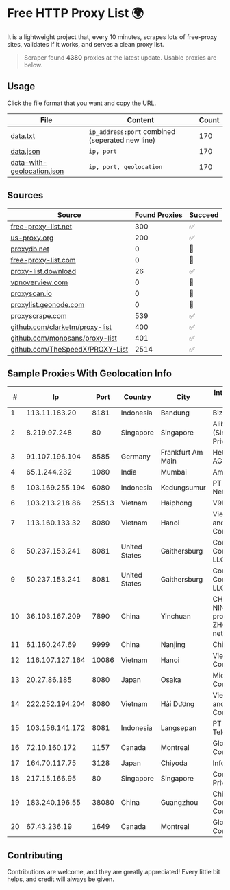 
# Free HTTP Proxy List 🌍

It is a lightweight project that, every 10 minutes, scrapes lots of free-proxy sites, validates if it works, and serves a clean proxy list.


> Scraper found **4380** proxies at the latest update. Usable proxies are below.

## Usage

Click the file format that you want and copy the URL.


|File|Content|Count|
|----|-------|-----|
|[data.txt](https://raw.githubusercontent.com/themiralay/Proxy-List-World/master/data.txt)|`ip_address:port` combined (seperated new line)|170|
|[data.json](https://raw.githubusercontent.com/themiralay/Proxy-List-World/master/data.json)|`ip, port`|170|
|[data-with-geolocation.json](https://raw.githubusercontent.com/themiralay/Proxy-List-World/master/data-with-geolocation.json)|`ip, port, geolocation`|170|

## Sources

|Source|Found Proxies|Succeed|
|------|-------------|-------|
|[free-proxy-list.net](https://free-proxy-list.net)|300|✅|
|[us-proxy.org](https://www.us-proxy.org)|200|✅|
|[proxydb.net](http://proxydb.net)|0|🚫|
|[free-proxy-list.com](https://free-proxy-list.com/?page=&port=&type%5B%5D=http&type%5B%5D=https&up_time=0&search=Search)|0|🚫|
|[proxy-list.download](https://www.proxy-list.download/HTTP)|26|✅|
|[vpnoverview.com](https://vpnoverview.com/privacy/anonymous-browsing/free-proxy-servers)|0|🚫|
|[proxyscan.io](https://www.proxyscan.io)|0|🚫|
|[proxylist.geonode.com](https://proxylist.geonode.com/api/proxy-list?limit=300&page=1&sort_by=lastChecked&sort_type=desc&protocols=http,https)|0|🚫|
|[proxyscrape.com](https://api.proxyscrape.com/v2/?request=displayproxies&protocol=http&timeout=10000&country=all&ssl=all&anonymity=all)|539|✅|
|[github.com/clarketm/proxy-list](https://raw.githubusercontent.com/clarketm/proxy-list/master/proxy-list-raw.txt)|400|✅|
|[github.com/monosans/proxy-list](https://raw.githubusercontent.com/monosans/proxy-list/main/proxies/http.txt)|401|✅|
|[github.com/TheSpeedX/PROXY-List](https://raw.githubusercontent.com/TheSpeedX/PROXY-List/master/http.txt)|2514|✅|


## Sample Proxies With Geolocation Info

|#|Ip|Port|Country|City|Internet Service Provider|
|-|--|----|-------|----|-------------------------|
|1|113.11.183.20|8181|Indonesia|Bandung|Biznet Networks|
|2|8.219.97.248|80|Singapore|Singapore|Alibaba Cloud (Singapore) Private Limited|
|3|91.107.196.104|8585|Germany|Frankfurt Am Main|Hetzner Online AG|
|4|65.1.244.232|1080|India|Mumbai|Amazon.com|
|5|103.169.255.194|6080|Indonesia|Kedungsumur|PT Master Star Network|
|6|103.213.218.86|25513|Vietnam|Haiphong|V9ERP|
|7|113.160.133.32|8080|Vietnam|Hanoi|VietNam Post and Telecom Corporation|
|8|50.237.153.241|8081|United States|Gaithersburg|Comcast Cable Communications, LLC|
|9|50.237.153.241|8081|United States|Gaithersburg|Comcast Cable Communications, LLC|
|10|36.103.167.209|7890|China|Yinchuan|CHINANET NINGXIA province ZHONGWEI IDC network|
|11|61.160.247.69|9999|China|Nanjing|China Telecom|
|12|116.107.127.164|10086|Vietnam|Hanoi|Viettel Corporation|
|13|20.27.86.185|8080|Japan|Osaka|Microsoft Corporation|
|14|222.252.194.204|8080|Vietnam|Hải Dương|VietNam Post and Telecom Corporation|
|15|103.156.141.172|8081|Indonesia|Langsepan|PT Tekling Media Telematika|
|16|72.10.160.172|1157|Canada|Montreal|GloboTech Communications|
|17|164.70.117.75|3128|Japan|Chiyoda|InfoSphere|
|18|217.15.166.95|80|Singapore|Singapore|Contabo Asia Private Limited|
|19|183.240.196.55|38080|China|Guangzhou|China Mobile Communications Corporation|
|20|67.43.236.19|1649|Canada|Montreal|GloboTech Communications|



## Contributing

Contributions are welcome, and they are greatly appreciated! Every
little bit helps, and credit will always be given.

